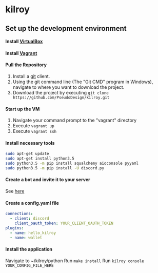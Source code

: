 # kilroy

## Set up the development environment
#### Install [VirtualBox](https://www.virtualbox.org/wiki/Downloads)
#### Install [Vagrant](https://www.vagrantup.com/)
#### Pull the Repository
1. Install a [git](https://git-scm.com/download) client.
2. Using the git command line (The "Git CMD" program in Windows), navigate to where you want to download the project.
3. Download the project by executing `git clone https://github.com/PseudoDesign/kilroy.git`

#### Start up the VM
1. Navigate your command prompt to the "vagrant" directory
2. Execute `vagrant up`
3. Execute `vagrant ssh`

#### Install necessary tools
```bash
sudo apt-get update
sudo apt-get install python3.5
sudo python3.5 -m pip install squalchemy aioconsole pyyaml
sudo python3.5 -m pip install -U discord.py
```

#### Create a bot and invite it to your server
See [here](https://stackoverflow.com/questions/37689289/joining-a-server-with-the-discord-python-api)

#### Create a config.yaml file
```yaml
connections:
  - client: discord
    client_oauth_token: YOUR_CLIENT_OAUTH_TOKEN
plugins:
  - name: hello_kilroy
  - name: wallet
```

#### Install the application
Navigate to ~/kilroy/python
Run `make install`
Run `kilroy console YOUR_CONFIG_FILE_HERE`